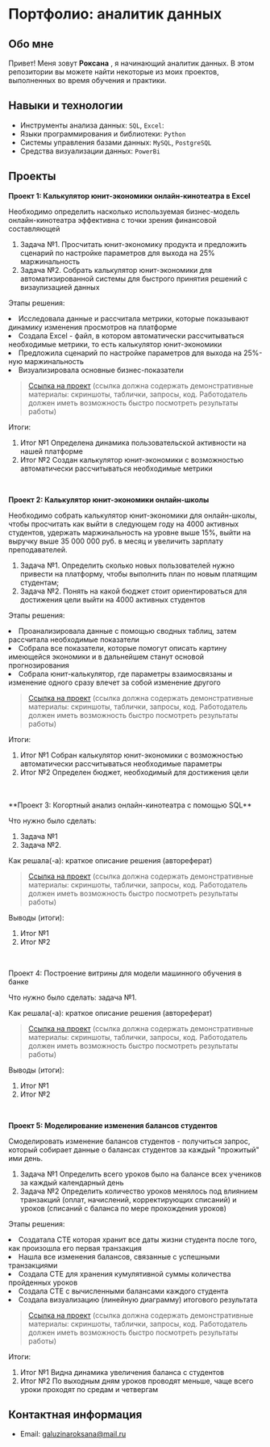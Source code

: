 # Портфолио: аналитик данных

## Обо мне 

Привет! Меня зовут **Роксана** , я начинающий аналитик данных. 
В этом репозитории вы можете найти некоторые из моих проектов, выполненных во время обучения и практики.
<br>

## Навыки и технологии
- Инструменты анализа данных: ``SQL``, ``Excel``: 
- Языки программирования и библиотеки: ``Python``
- Системы управления базами данных: ``MySQL``, ``PostgreSQL``
- Средства визуализации данных: ``PowerBi``

## Проекты
**Проект 1: Калькулятор юнит-экономики онлайн-кинотеатра в Excel**
<p> Необходимо определить насколько используемая бизнес-модель онлайн-кинотеатра эффективна с точки зрения финансовой составляющей
<ol>
  <li>Задача №1. Просчитать юнит-экономику продукта и предложить сценарий по настройке параметров для выхода на 25% маржинальность
  <li>Задача №2. Собрать калькулятор юнит-экономики для автоматизированной системы для быстрого принятия решений с визаулизацией данных
</ol>

<p>Этапы решения: 
  <li> Исследовала данные и рассчитала метрики, которые показывают динамику изменения просмотров на платформе
  <li> Создала Excel - файл, в котором автоматически рассчитываться необходимые метрики, то есть калькулятор юнит-экономики
  <li> Предложила сценарий по настройке параметров для выхода на 25%-ную маржинальность 
  <li> Визуализировала основные бизнес-показатели<p>

> <a href="https://github.com/RokSana23/README/commit/819f4db2a456b296671bbb4b898d141e532a3bc9">Ссылка на проект</a>
  (ссылка должна содержать демонстративные материалы: скриншоты, таблички, запросы, код. Работодатель должен иметь возможность быстро посмотреть результаты работы)


<p>Итоги:<p>
<ol>
  <li>Итог №1 Определена динамика пользовательской активности на нашей платформе</li>
  <li>Итог №2 Создан калькулятор юнит-экономики с возможностью автоматически рассчитываться необходимые метрики</li>
</ol>
<br> 

**Проект 2: Калькулятор юнит-экономики онлайн-школы**
<p>Необходимо собрать калькулятор юнит-экономики для онлайн-школы, чтобы просчитать как выйти в следующем году на 4000 активных студентов,
удержать маржинальность на уровне выше 15%, выйти на выручку выше 35 000 000 руб. в месяц и увеличить зарплату преподавателей. <p>
<ol>
  <li>Задача №1. Определить сколько новых пользователей нужно привести на платформу, чтобы выполнить план по новым платящим студентам;</li>
  <li>Задача №2. Понять на какой бюджет стоит ориентироваться для достижения цели выйти на 4000 активных студентов</li>
</ol>

<p>Этапы решения: 
  <li> Проанализировала данные с помощью сводных таблиц, затем рассчитала необходимые показатели
  <li> Собрала все показатели, которые помогут описать картину имеющейся экономики и в дальнейшем станут основой прогнозирования
  <li> Собрала юнит-калькулятор, где параметры взаимосвязаны и изменение одного сразу влечет за собой изменение другого <p>

> <a href="https://drive.google.com/drive/folders/11HcEeqniyrCMjuwHZ0GLysX0A2SEv-_x">Ссылка на проект</a>
 (ссылка должна содержать демонстративные материалы: скриншоты, таблички, запросы, код. Работодатель должен иметь возможность быстро посмотреть результаты работы)
 
<p>Итоги:<p>
<ol>
  <li>Итог №1 Собран калькулятор юнит-экономики с возможностью автоматически рассчитываться необходимые параметры </li>
  <li>Итог №2 Определен бюджет, необходимый для достижения цели</li>
</ol>
<br> 

<br> 
**Проект 3: Когортный анализ онлайн-кинотеатра с помощью SQL**
<p>Что нужно было сделать:<p>
<ol>
  <li>Задача №1</li>
  <li>Задача №2.</li>
</ol>

<p>Как решала(-а): краткое описание решения (автореферат)<p>
  
> <a href="https://drive.google.com/drive/folders/1wdD-mfSeIsHWgrMLJz8Tv_ClAuP_EAOQ?usp=sharing">Ссылка на проект</a>
(ссылка должна содержать демонстративные материалы: скриншоты, таблички, запросы, код. Работодатель должен иметь возможность быстро посмотреть результаты работы)
  <p>Выводы (итоги):<p>
<ol>
  <li>Итог №1</li>
  <li>Итог №2</li>
</ol>

<br> 
<p>Проект 4: Построение витрины для модели машинного обучения в банке </p> 
<p>Что нужно было сделать: задача №1.<p>
  
<p>Как решала(-а): краткое описание решения (автореферат)<p>

> <a href="https://drive.google.com/drive/folders/1QOk5AAh6x7jK_yHgfKI2sUFYR7AWUi5u">Ссылка на проект</a>
(ссылка должна содержать демонстративные материалы: скриншоты, таблички, запросы, код. Работодатель должен иметь возможность быстро посмотреть результаты работы)
  
 <p>Выводы (итоги):<p>
<ol>
  <li>Итог №1</li>
  <li>Итог №2</li>
</ol>
<br> 

**Проект 5: Моделирование изменения балансов студентов**
<p>Смоделировать изменение балансов студентов - получиться запрос, который собирает данные о балансах студентов за каждый "прожитый" ими день.<p>
<ol>
  <li>Задача №1 Определить всего уроков было на балансе всех учеников за каждый календарный день</li>
  <li>Задача №2 Определить количество уроков менялось под влиянием транзакций (оплат, начислений, корректирующих списаний) и уроков (списаний с баланса по мере прохождения уроков)</li>
</ol>

<p>Этапы решения: 
  <li> Создатала СТЕ которая хранит все даты жизни студента после того, как произошла его первая транзакция
  <li> Нашла все изменения балансов, связанные с успешными транзакциями
  <li> Создала CTE для хранения кумулятивной суммы количества пройденных уроков
  <li> Создала CTE с вычисленными балансами каждого студента
  <li> Создала визуализацию (линейную диаграмму) итогового результата <p>

> <a href="https://github.com/RokSana23/README/blob/main/%D0%9F%D1%80%D0%BE%D0%B5%D0%BA%D1%82%20%E2%84%965.docx">Ссылка на проект</a>
(ссылка должна содержать демонстративные материалы: скриншоты, таблички, запросы, код. Работодатель должен иметь возможность быстро посмотреть результаты работы)
 
 <p>Итоги:<p>
<ol>
  <li>Итог №1 Видна динамика увеличения баланса c студентов</li>
  <li>Итог №2 По выходным дням уроков проводят меньше, чаще всего уроки проходят по средам и четвергам</li>
</ol>

## Контактная информация
- Email: galuzinaroksana@mail.ru

